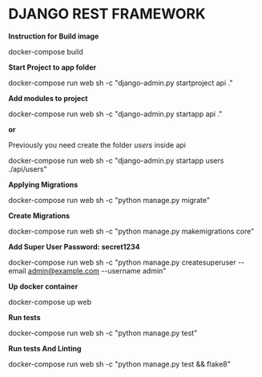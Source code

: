 # DJANGO REST FRAMEWORK

**Instruction for Build image**

docker-compose build

**Start Project to app folder**

 docker-compose run web sh -c "django-admin.py startproject api ."
 
**Add modules to project**

docker-compose run web sh -c "django-admin.py startapp api ."

**or**

Previously you need create the folder _users_  inside api

docker-compose run web sh -c "django-admin.py startapp users ./api/users"


**Applying Migrations**
 
 docker-compose run  web sh -c "python manage.py migrate"
 
 **Create Migrations**
 
 docker-compose run  web sh -c "python manage.py makemigrations core"
 
**Add Super User Password: secret1234**
 
  docker-compose run  web sh -c "python manage.py createsuperuser --email admin@example.com --username admin"

**Up docker container**

docker-compose up web

**Run tests**
 
 docker-compose run web sh -c "python manage.py test"

**Run tests And Linting**
 
 docker-compose run web sh -c "python manage.py test  && flake8"


